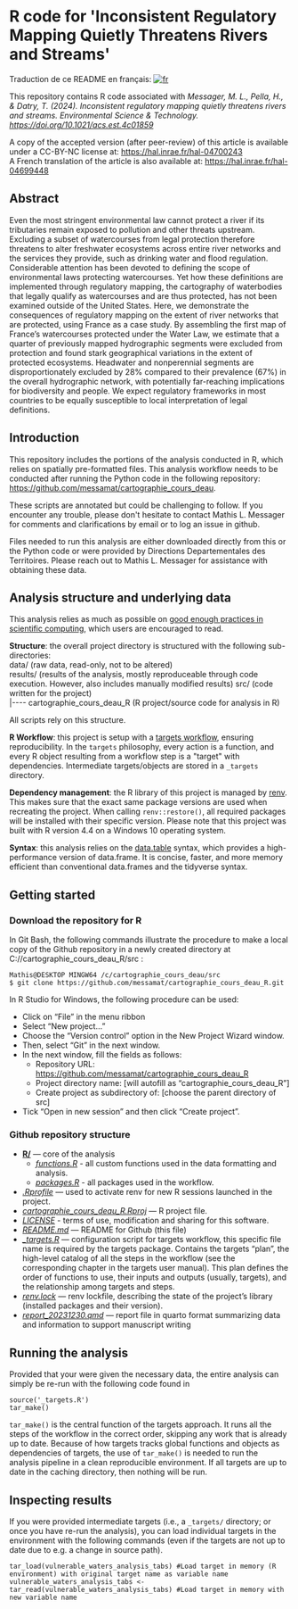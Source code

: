 # R code for 'Inconsistent Regulatory Mapping Quietly Threatens Rivers and Streams'
Traduction de ce README en français: [![fr](https://img.shields.io/badge/lang-fr-blue.svg)](https://github.com/messamat/cartographie_cours_deau_R/blob/master/README.FR.md)  

This repository contains R code associated with _Messager, M. L., Pella, H., & Datry, T. (2024). 
Inconsistent regulatory mapping quietly threatens rivers and streams. Environmental Science & Technology. 
https://doi.org/10.1021/acs.est.4c01859_

A copy of the accepted version (after peer-review) of this article is available under a CC-BY-NC license
at: https://hal.inrae.fr/hal-04700243  
A French translation of the article is also available at: https://hal.inrae.fr/hal-04699448

## Abstract
Even the most stringent environmental law cannot  protect a river if its tributaries remain exposed to pollution and other
threats upstream. Excluding a subset of watercourses from legal protection therefore threatens to alter freshwater ecosystems across 
entire river networks and the services they provide, such as drinking water and flood regulation. 
Considerable attention has been devoted to defining the scope of environmental laws protecting watercourses. 
Yet how these definitions are implemented through regulatory mapping, the cartography of waterbodies that legally
qualify as watercourses and are thus protected, has not been examined outside of the United States.
Here, we demonstrate the consequences of regulatory mapping on the extent of river networks that are protected, 
using France as a case study. By assembling the first map of France’s watercourses protected under the Water Law, 
we estimate that a quarter of previously mapped hydrographic segments were excluded from protection and found stark 
geographical variations in the extent of protected ecosystems. Headwater and nonperennial segments are disproportionately 
excluded by 28% compared to their prevalence (67%) in the overall hydrographic network, with potentially far-reaching 
implications for biodiversity and people. We expect regulatory frameworks in most countries to be equally susceptible to 
local interpretation of legal definitions.

## Introduction

This repository includes the portions of the analysis conducted in R, which relies on spatially pre-formatted files.
This analysis workflow needs to be conducted after running the Python code in the 
following repository: https://github.com/messamat/cartographie_cours_deau. 

These scripts are annotated but could be challenging to follow. If you encounter any trouble, please don't hesitate
to contact Mathis L. Messager for comments and clarifications by email or to log an issue in github.

Files needed to run this analysis are either downloaded directly from this or the Python code or were provided by Directions
Departementales des Territoires. Please reach out to Mathis L. Messager for assistance with obtaining these data.

## Analysis structure and underlying data

This analysis relies as much as possible on [good enough practices in scientific computing](https://journals.plos.org/ploscompbiol/article?id=10.1371/journal.pcbi.1005510), which users are encouraged to read.

**Structure**: the overall project directory is structured with the following sub-directories:  
data/ (raw data, read-only, not to be altered)  
results/ (results of the analysis, mostly reproduceable through code execution. However, also includes manually modified results)
src/ (code written for the project)  
|---- cartographie_cours_deau_R (R project/source code for analysis in R)  

All scripts rely on this structure.

**R Workflow**: this project is setup with a [targets workflow](https://docs.ropensci.org/targets/), ensuring reproducibility.
In the `targets` philosophy, every action is a function, and every R object resulting from a workflow step is a "target" with dependencies.
Intermediate targets/objects are stored in a `_targets` directory. 

**Dependency management**: the R library of this project is managed by [renv](https://rstudio.github.io/renv/articles/renv.html).
This makes sure that the exact same package versions are used when recreating the project.
When calling `renv::restore()`, all required packages will be installed with their specific version. 
Please note that this project was built with R version 4.4 on a Windows 10 operating system.

**Syntax**: this analysis relies on the [data.table](https://rdatatable.gitlab.io/data.table/) syntax, which provides a high-performance version of data.frame. It is concise, faster, and more memory efficient than conventional data.frames and the tidyverse syntax.

## Getting started
### Download the repository for R
In Git Bash, the following commands illustrate the procedure to make a local copy of the Github repository in a newly created directory at 
C://cartographie_cours_deau_R/src :

```{r, engine = 'bash', eval = FALSE}
Mathis@DESKTOP MINGW64 /c/cartographie_cours_deau/src
$ git clone https://github.com/messamat/cartographie_cours_deau_R.git
```

In R Studio for Windows, the following procedure can be used:  

* Click on “File” in the menu ribbon  
* Select “New project…”  
* Choose the “Version control” option in the New Project Wizard window.
* Then, select “Git” in the next window.
* In the next window, fill the fields as follows:  
  * Repository URL: https://github.com/messamat/cartographie_cours_deau_R
  * Project directory name: [will autofill as “cartographie_cours_deau_R”]  
  * Create project as subdirectory of: [choose the parent directory of src]  
* Tick “Open in new session” and then click “Create project”.  


### Github repository structure
- [**R/**](https://github.com/messamat/cartographie_cours_deau_R/tree/main/R) — core of the analysis
  - [*functions.R*](https://github.com/messamat/cartographie_cours_deau_R/blob/main/R/functions.R) - all custom functions used in the data formatting and analysis. 
  - [*packages.R*](https://github.com/messamat/cartographie_cours_deau_R/blob/main/R/packages.R) - all packages used in the workflow.
- [*.Rprofile*](https://github.com/messamat/cartographie_cours_deau_R/blob/main/.Rprofile) — used to activate renv for new R sessions launched in the project.
- [*cartographie_cours_deau_R.Rproj*](https://github.com/messamat/cartographie_cours_deau_R/blob/main/GeneticScaling.Rproj) — R project file.
- [*LICENSE*](https://github.com/messamat/cartographie_cours_deau_R/blob/main/LICENSE) - terms of use, modification and sharing for this software.
- [*README.md*](https://github.com/messamat/cartographie_cours_deau_R/blob/main/README.md) — README for Github (this file)
- [*\_targets.R*](https://github.com/messamat/cartographie_cours_deau_R/blob/main/_targets.R) — configuration script for targets workflow,  this specific file name is required by the targets package. Contains the targets “plan”, the high-level catalog of all the steps in the workflow (see the corresponding chapter in the targets user manual). This plan defines the order of functions to use, their inputs and outputs (usually, targets), and the relationship among targets and steps.
- [*renv.lock*](https://github.com/messamat/cartographie_cours_deau_R/blob/main/renv.lock) — renv lockfile, describing the state of the project’s library (installed packages and their version).
- [*report_20231230.qmd*](https://github.com/messamat/cartographie_cours_deau_R/blob/main/report_20231230.qmd)  — report file in quarto format summarizing data and information to support manuscript writing

## Running the analysis
Provided that your were given the necessary data, the entire analysis can simply be re-run with the following code found in 
```{r rmake, eval = FALSE}
source('_targets.R')
tar_make()
```
`tar_make()` is the central function of the targets approach. It runs all the steps of the workflow in the correct order, skipping any work that is already up to date. Because of how targets tracks global functions and objects as dependencies of targets, the use of `tar_make()`  is needed to run the analysis pipeline in a clean reproducible environment. If all targets are up to date in the caching directory, then nothing will be run.

## Inspecting results
If you were provided intermediate targets (i.e., a `_targets/` directory; or once you have re-run the analysis), you can load individual targets in the environment with the following commands (even if the targets are not up to date due to e.g. a change in source path). 
``` {r loadtarg, eval = FALSE}
tar_load(vulnerable_waters_analysis_tabs) #Load target in memory (R environment) with original target name as variable name 
vulnerable_waters_analysis_tabs <- tar_read(vulnerable_waters_analysis_tabs) #Load target in memory with new variable name
```
